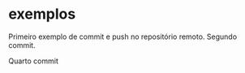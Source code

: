 # exemplos

Primeiro exemplo de commit e push no repositório remoto.
Segundo commit.

Quarto commit
